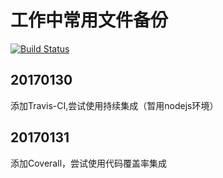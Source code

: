 # 工作中常用文件备份
[![Build Status](https://travis-ci.org/GottaWonder/work_ENV.svg?branch=master)](https://travis-ci.org/GottaWonder/work_ENV)

## 20170130
添加Travis-CI,尝试使用持续集成（暂用nodejs环境）

## 20170131
添加Coverall，尝试使用代码覆盖率集成
